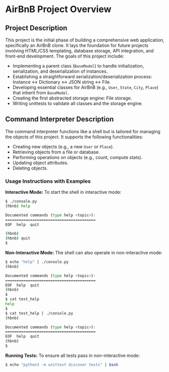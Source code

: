 # AirBnB Project Overview

## Project Description

This project is the initial phase of building a comprehensive web application, specifically an AirBnB clone. It lays the foundation for future projects involving HTML/CSS templating, database storage, API integration, and front-end development. The goals of this project include:

- Implementing a parent class (`BaseModel`) to handle initialization, serialization, and deserialization of instances.
- Establishing a straightforward serialization/deserialization process: Instance <-> Dictionary <-> JSON string <-> File.
- Developing essential classes for AirBnB (e.g., `User`, `State`, `City`, `Place`) that inherit from `BaseModel`.
- Creating the first abstracted storage engine: File storage.
- Writing unittests to validate all classes and the storage engine.

## Command Interpreter Description

The command interpreter functions like a shell but is tailored for managing the objects of this project. It supports the following functionalities:

- Creating new objects (e.g., a new `User` or `Place`).
- Retrieving objects from a file or database.
- Performing operations on objects (e.g., count, compute stats).
- Updating object attributes.
- Deleting objects.

### Usage Instructions with Examples

**Interactive Mode:**
To start the shell in interactive mode:
```sh
$ ./console.py
(hbnb) help

Documented commands (type help <topic>):
========================================
EOF  help  quit

(hbnb)
(hbnb) quit
$
```

**Non-Interactive Mode:**
The shell can also operate in non-interactive mode:
```sh
$ echo "help" | ./console.py
(hbnb)

Documented commands (type help <topic>):
========================================
EOF  help  quit
(hbnb)
$
$ cat test_help
help
$
$ cat test_help | ./console.py
(hbnb)

Documented commands (type help <topic>):
========================================
EOF  help  quit
(hbnb)
$
```

**Running Tests:**
To ensure all tests pass in non-interactive mode:
```sh
$ echo "python3 -m unittest discover tests" | bash
```
